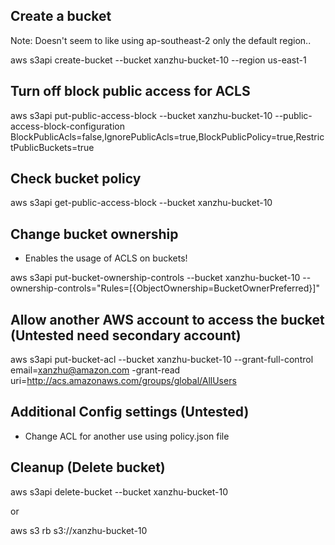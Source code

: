 ## Create a bucket

Note: Doesn't seem to like using ap-southeast-2 only the default region..

aws s3api create-bucket --bucket xanzhu-bucket-10 --region us-east-1

## Turn off block public access for ACLS

aws s3api put-public-access-block --bucket xanzhu-bucket-10 --public-access-block-configuration BlockPublicAcls=false,IgnorePublicAcls=true,BlockPublicPolicy=true,RestrictPublicBuckets=true

## Check bucket policy

aws s3api get-public-access-block --bucket xanzhu-bucket-10

## Change bucket ownership
- Enables the usage of ACLS on buckets! 

aws s3api put-bucket-ownership-controls --bucket xanzhu-bucket-10 --ownership-controls="Rules=[{ObjectOwnership=BucketOwnerPreferred}]"

## Allow another AWS account to access the bucket (Untested need secondary account)

aws s3api put-bucket-acl --bucket xanzhu-bucket-10 --grant-full-control email=xanzhu@amazon.com -grant-read uri=http://acs.amazonaws.com/groups/global/AllUsers

## Additional Config settings (Untested)
- Change ACL for another use using policy.json file


## Cleanup (Delete bucket)

aws s3api delete-bucket --bucket xanzhu-bucket-10

or 

aws s3 rb s3://xanzhu-bucket-10